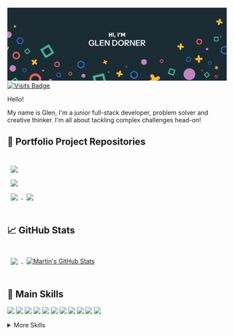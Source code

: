[![Glen's GitHub Banner](./assets/GitHubHeader.png)](https://braydoncoyer.dev)
[![Visits Badge](https://badges.pufler.dev/visits/braydoncoyer/braydoncoyer)](https:braydoncoyer.dev)

Hello!

My name is Glen, I'm a junior full-stack developer, problem solver and creative thinker. I'm all about tackling complex challenges head-on!

## 📌 Portfolio Project Repositories

<br>

<a href="https://github.com/Pantonym/DV300_Term1">
  <img align="center" style="margin:0.5rem" src="https://github-readme-stats.vercel.app/api/pin/?username=pantonym&repo=dv300_term1&title_color=ffffff&text_color=c9cacc&icon_color=4AB197&bg_color=1A2B34" />
</a>

<br>

<a href="https://github.com/GlenDorner221358/DuelMonster">
  <img align="center" style="margin:0.5rem" src="https://github-readme-stats.vercel.app/api/pin/?username=glendorner221358&repo=duelmonster&title_color=ffffff&text_color=c9cacc&icon_color=4AB197&bg_color=1A2B34" />
</a>

<br>

<a href="https://github.com/JugheadStudio/Tradera">
  <img align="center" style="margin:0.5rem" src="https://github-readme-stats.vercel.app/api/pin/?username=jugheadstudio&repo=tradera&title_color=ffffff&text_color=c9cacc&icon_color=4AB197&bg_color=1A2B34" />
</a>

<a href="https://github.com/GlenDorner221358/idkwhattomaketoeat-ly">
  <img align="center" style="margin:0.5rem" src="https://github-readme-stats.vercel.app/api/pin/?username=glendorner221358&repo=idkwhattomaketoeat-ly&title_color=ffffff&text_color=c9cacc&icon_color=4AB197&bg_color=1A2B34" />
</a>

<br>
<br>

## &#x1f4c8; GitHub Stats

<br>

<a href="https://github.com/GlenDorner221358">
  <img align="center" style="margin:0.5rem" src="https://github-readme-stats.vercel.app/api/top-langs/?username=glendorner221358&hide=html,css&title_color=ffffff&text_color=c9cacc&icon_color=4AB197&bg_color=1A2B34" />
</a>

<a href="https://github.com/GlenDorner221358">
  <img align="center" style="margin:0.5rem" src="https://github-readme-stats.vercel.app/api?username=glendorner221358&show_icons=true&line_height=27&count_private=true&title_color=ffffff&text_color=c9cacc&icon_color=4AB097&bg_color=1A2B34" alt="Martin's GitHub Stats" />
</a>

<br>
<br>

## 💼 Main Skills

![](https://img.shields.io/badge/Code-Angular-informational?style=flat&logo=angular&logoColor=white&color=4AB197)
![](https://img.shields.io/badge/Code-React-informational?style=flat&logo=react&logoColor=white&color=4AB197)
![](https://img.shields.io/badge/Code-ReactNative-informational?style=flat&logo=react&logoColor=white&color=4AB197)
![](https://img.shields.io/badge/Code-JavaScript-informational?style=flat&logo=JavaScript&logoColor=white&color=4AB197)
![](https://img.shields.io/badge/Code-JQuery-informational?style=flat&logo=JQuery&logoColor=white&color=4AB197)
![](https://img.shields.io/badge/Code-TypeScript-informational?style=flat&logo=TypeScript&logoColor=white&color=4AB197)
![](https://img.shields.io/badge/Code-.NET-informational?style=flat&logo=.net&logoColor=white&color=4AB197)
![](https://img.shields.io/badge/Code-SwiftUI-informational?style=flat&logo=swift&logoColor=white&color=4AB197)
![](https://img.shields.io/badge/Code-MongoDB-informational?style=flat&logo=MongoDB&logoColor=white&color=4AB197)
![](https://img.shields.io/badge/Code-MySQL-informational?style=flat&logo=MySQL&logoColor=white&color=4AB197)
![](https://img.shields.io/badge/Code-PostgreSQL-informational?style=flat&logo=PostgreSQL&logoColor=white&color=4AB197)


<details>
<summary>More Skills</summary>
<br>

![](https://img.shields.io/badge/Style-CSS-informational?style=flat&logo=css3&logoColor=white&color=4AB197)

<br>

![](https://img.shields.io/badge/Tools-NPM-informational?style=flat&logo=npm&logoColor=white&color=4AB197)
![](https://img.shields.io/badge/Tools-GitHub-informational?style=flat&logo=GitHub&logoColor=white&color=4AB197)
![](https://img.shields.io/badge/Tools-Insomnia-informational?style=flat&logo=Insomnia&logoColor=white&color=4AB197)


